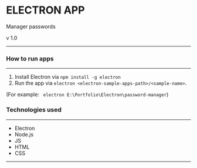 # ELECTRON APP

Manager passwords

v 1.0

---

### How to run apps

---

1. Install Electron via `npm install -g electron`
2. Run the app via `electron <electron-sample-apps-path>/<sample-name>`.

(For example: ` electron E:\Portfolio\Electron\password-manager`)

### Technologies used

---

* Electron
* Node.js
* JS
* HTML
* CSS

---
